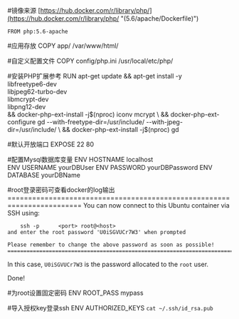 #镜像来源
[https://hub.docker.com/r/library/php/](https://hub.docker.com/r/library/php/ "(5.6/apache/Dockerfile)")
	
	FROM php:5.6-apache

#应用存放
	COPY app/ /var/www/html/

#自定义配置文件
	COPY config/php.ini /usr/local/etc/php/

#安装PHP扩展参考
	RUN apt-get update && apt-get install -y \
        libfreetype6-dev \
        libjpeg62-turbo-dev \
        libmcrypt-dev \
        libpng12-dev \
    && docker-php-ext-install -j$(nproc) iconv mcrypt \
    && docker-php-ext-configure gd --with-freetype-dir=/usr/include/ --with-jpeg-dir=/usr/include/ \
    && docker-php-ext-install -j$(nproc) gd


#默认开放端口
    EXPOSE 22 80

#配置Mysql数据库变量
	ENV HOSTNAME        localhost      
	ENV USERNAME        yourDBUser
	ENV PASSWORD        yourDBPassword
	ENV DATABASE        yourDBName

#root登录密码可查看docker的log输出
	========================================================================
	You can now connect to this Ubuntu container via SSH using:

	    ssh -p 		<port> root@<host>
	and enter the root password 'U0iSGVUCr7W3' when prompted

	Please remember to change the above password as soon as possible!
	========================================================================


In this case, `U0iSGVUCr7W3` is the password allocated to the `root` user.

Done!

#为root设置固定密码
	ENV ROOT_PASS        mypass

#导入授权key登录ssh
	ENV AUTHORIZED_KEYS		`cat ~/.ssh/id_rsa.pub`